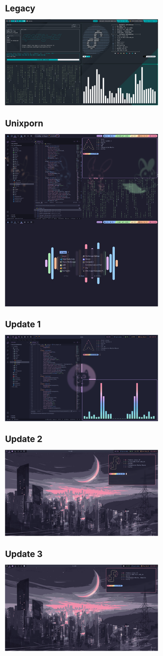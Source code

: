 # Legacy
<img src="qtile-first-version.jpg">

# Unixporn
<img src="qtile-unixporn.jpg">

# Update 1
<img src="qtile-update1.png">

# Update 2
<img src="qtile-update2.png">

# Update 3
<img src="qtile-update3.png">